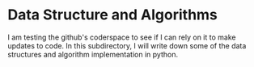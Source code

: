 # Data Structure and Algorithms 

I am testing the github's coderspace to see if I can rely on it to make updates to code. 
In this subdirectory, I will write down some of the data structures and algorithm implementation in python.